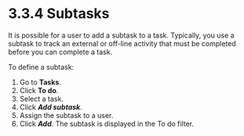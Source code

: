 # 3.3.4 Subtasks

It is possible for a user to add a subtask to a task. Typically, you use a subtask to track an external or off-line activity that must be completed before you can complete a task.


To define a subtask:

1. Go to **Tasks**.
2. Click **To do**.
3. Select a task.
4. Click _**Add subtask**_.
5. Assign the subtask to a user.
6. Click _**Add**_. The subtask is displayed in the To do filter.